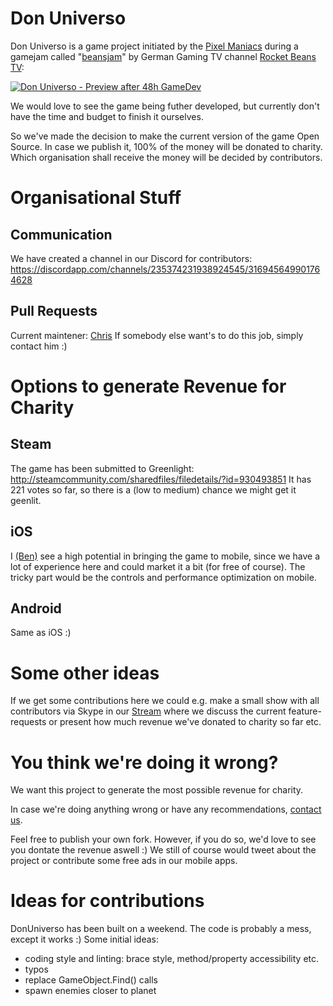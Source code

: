 # Don Universo

Don Universo is a game project initiated by the [Pixel Maniacs](https://twitter.com/pixel_maniacs) during a gamejam called "[beansjam](http://jams.gamejolt.io/beansjam)" by German Gaming TV channel [Rocket Beans TV](https://www.rocketbeans.tv):

[![Don Universo - Preview after 48h GameDev](http://pixel-maniacs.com/uploads/donuniverso2.gif)](http://www.youtube.com/watch?v=R9mJScr46g8)

We would love to see the game being futher developed, but currently don't have the time and budget to finish it ourselves.

So we've made the decision to make the current version of the game Open Source.
In case we publish it, 100% of the money will be donated to charity.
Which organisation shall receive the money will be decided by contributors.

# Organisational Stuff

## Communication

We have created a channel in our Discord for contributors:
https://discordapp.com/channels/235374231938924545/316945649901764628

## Pull Requests

Current maintener: [Chris](https://twitter.com/hinzundcode)
If somebody else want's to do this job, simply contact him :)

# Options to generate Revenue for Charity

## Steam

The game has been submitted to Greenlight:
http://steamcommunity.com/sharedfiles/filedetails/?id=930493851
It has 221 votes so far, so there is a (low to medium) chance we might get it geenlit.

## iOS

I [(Ben)](https://twitter.com/blochmann) see a high potential in bringing the game to mobile, since we have a lot of experience here and could market it a bit (for free of course).
The tricky part would be the controls and performance optimization on mobile.

## Android

Same as iOS :)

# Some other ideas

If we get some contributions here we could e.g. make a small show with all contributors via Skype in our [Stream](https://www.twitch.tv/pixel_maniacs) where
we discuss the current feature-requests or present how much revenue we've donated to charity so far etc.

# You think we're doing it wrong?

We want this project to generate the most possible revenue for charity.

In case we're doing anything wrong or have any recommendations, [contact us](https://twitter.com/pixel_maniacs).

Feel free to publish your own fork. However, if you do so, we'd love to see you dontate the revenue aswell :)
We still of course would tweet about the project or contribute some free ads in our mobile apps.

# Ideas for contributions

DonUniverso has been built on a weekend. The code is probably a mess, except it works :)
Some initial ideas:

- coding style and linting: brace style, method/property accessibility etc.
- typos
- replace GameObject.Find() calls
- spawn enemies closer to planet
